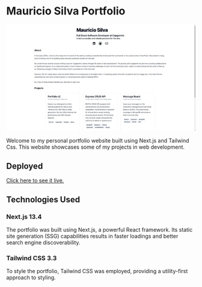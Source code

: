 # Mauricio Silva Portfolio

![Portfolio Preview](portfolio-preview.jpg)

Welcome to my personal portfolio website built using Next.js and Tailwind Css. This website showcases some of my projects in web development.

## Deployed

[Click here to see it live.](https://mauriciosilva.vercel.app/)

## Technologies Used

### Next.js 13.4

The portfolio was built using Next.js, a powerful React framework. Its static site generation (SSG) capabilities results in faster loadings and better search engine discoverability.

### Tailwind CSS 3.3

To style the portfolio, Tailwind CSS was employed, providing a utility-first approach to styling.
